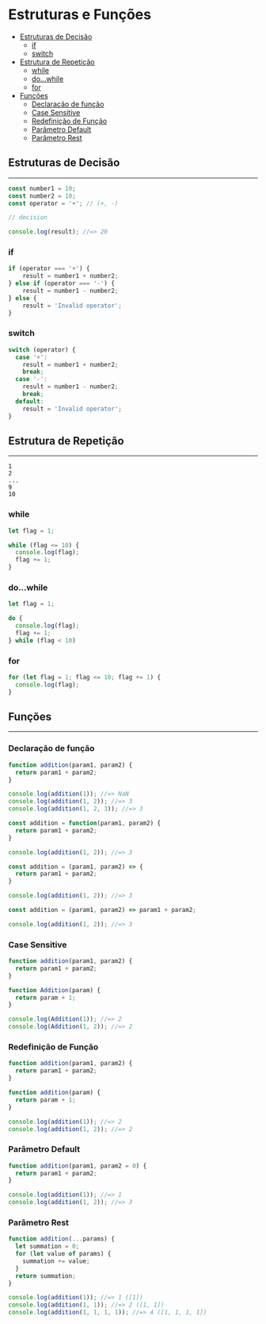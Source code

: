 # Estruturas e Funções

  - [Estruturas de Decisão](#estruturas-de-decisão)
    - [if](#if)
    - [switch](#switch)
  - [Estrutura de Repetição](#estrutura-de-repetição)
    - [while](#while)
    - [do...while](#dowhile)
    - [for](#for)
  - [Funções](#funções)
    - [Declaração de função](#declaração-de-função)
    - [Case Sensitive](#case-sensitive)
    - [Redefinição de Função](#redefinição-de-função)
    - [Parâmetro Default](#parâmetro-default)
    - [Parâmetro Rest](#parâmetro-rest)

## Estruturas de Decisão

---

```js
const number1 = 10;
const number2 = 10;
const operator = '+'; // (+, -)

// decision

console.log(result); //=> 20
```

### if

```js
if (operator === '+') {
    result = number1 + number2;
} else if (operator === '-') {
    result = number1 - number2;
} else {
    result = 'Invalid operator';
}
```

### switch

```js
switch (operator) {
  case '+':
    result = number1 + number2;
    break;
  case '-':
    result = number1 - number2;
    break;
  default:
    result = 'Invalid operator';
}
```

## Estrutura de Repetição

---

```
1
2
...
9
10
```

### while

```js
let flag = 1;

while (flag <= 10) {
  console.log(flag);
  flag += 1;
}
```

### do...while
```js
let flag = 1;

do {
  console.log(flag);
  flag += 1;
} while (flag < 10)
```

### for
```js
for (let flag = 1; flag <= 10; flag += 1) {
  console.log(flag);
}
```

## Funções

---

### Declaração de função

```js
function addition(param1, param2) {
  return param1 + param2;
}

console.log(addition(1)); //=> NaN
console.log(addition(1, 2)); //=> 3
console.log(addition(1, 2, 3)); //=> 3
```

```js
const addition = function(param1, param2) {
  return param1 + param2;
}

console.log(addition(1, 2)); //=> 3
```

```js
const addition = (param1, param2) => {
  return param1 + param2;
}

console.log(addition(1, 2)); //=> 3
```

```js
const addition = (param1, param2) => param1 + param2;

console.log(addition(1, 2)); //=> 3
```

### Case Sensitive


```js
function addition(param1, param2) {
  return param1 + param2;
}

function Addition(param) {
  return param + 1;
}

console.log(Addition(1)); //=> 2
console.log(Addition(1, 2)); //=> 2
```

### Redefinição de Função


```js
function addition(param1, param2) {
  return param1 + param2;
}

function addition(param) {
  return param + 1;
}

console.log(addition(1)); //=> 2
console.log(addition(1, 2)); //=> 2
```

### Parâmetro Default


```js
function addition(param1, param2 = 0) {
  return param1 + param2;
}

console.log(addition(1)); //=> 1
console.log(addition(1, 2)); //=> 3
```

### Parâmetro Rest

```js
function addition(...params) {
  let summation = 0;
  for (let value of params) {
    summation += value;
  }
  return summation;
}

console.log(addition(1)); //=> 1 ([1])
console.log(addition(1, 1)); //=> 2 ([1, 1])
console.log(addition(1, 1, 1, 1)); //=> 4 ([1, 1, 1, 1])
```
